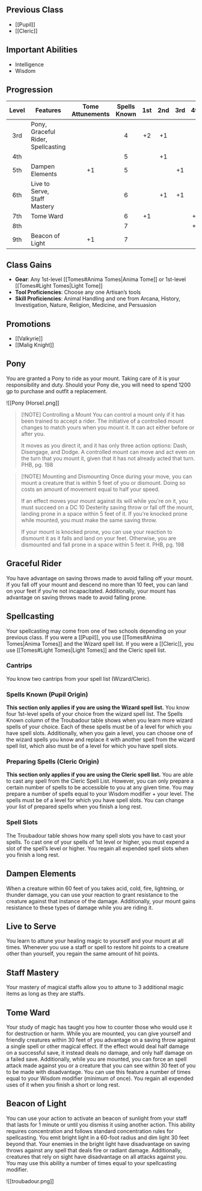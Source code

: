 ## Previous Class
- [[Pupil]]
- [[Cleric]]
## Important Abilities
- Intelligence
- Wisdom
## Progression
| Level | Features                                  | Tome Attunements | Spells Known | 1st | 2nd | 3rd | 4th | 5th |
| :---: | ----------------------------------------- | :--------------: | :----------: | :-: | :-: | :-: | :-: | :-: |
|  3rd  | Pony, <br>Graceful Rider,<br>Spellcasting |                  |      4       | +2  | +1  |     |     |     |
|  4th  |                                           |                  |      5       |     | +1  |     |     |     |
|  5th  | Dampen Elements                           |        +1        |      5       |     |     | +1  |     |     |
|  6th  | Live to Serve, <br>Staff Mastery          |                  |      6       |     | +1  | +1  |     |     |
|  7th  | Tome Ward                                 |                  |      6       | +1  |     |     | +1  |     |
|  8th  |                                           |                  |      7       |     |     |     | +1  |     |
|  9th  | Beacon of Light                           |        +1        |      7       |     |     |     |     | +1  |
## Class Gains
- **Gear**: Any 1st-level [[Tomes#Anima Tomes|Anima Tome]] or 1st-level [[Tomes#Light Tomes|Light Tome]]
- **Tool Proficiencies**: Choose any one Artisan’s tools
- **Skill Proficiencies**:  Animal Handling and one from Arcana, History, Investigation, Nature, Religion, Medicine, and Persuasion
## Promotions
- [[Valkyrie]]
- [[Malig Knight]]
## Pony
You are granted a Pony to ride as your mount. Taking care of it is your responsibility and duty. Should your Pony die, you will need to spend 1200 gp to purchase and outfit a replacement.

![[Pony (Horse).png]]

> [!NOTE] Controlling a Mount
> You can control a mount only if it has been trained to accept a rider. The initiative of a controlled mount changes to match yours when you mount it. It can act either before or after you.
> 
> It moves as you direct it, and it has only three action options: Dash, Disengage, and Dodge. A controlled mount can move and act even on the turn that you mount it, given that it has not already acted that turn.
> PHB, pg. 198

> [!NOTE] Mounting and Dismounting
> Once during your move, you can mount a creature that is within 5 feet of you or dismount. Doing so costs an amount of movement equal to half your speed.
> 
> If an effect moves your mount against its will while you're on it, you must succeed on a DC 10 Dexterity saving throw or fall off the mount, landing prone in a space within 5 feet of it. If you're knocked prone while mounted, you must make the same saving throw.
> 
> If your mount is knocked prone, you can use your reaction to dismount it as it falls and land on your feet. Otherwise, you are dismounted and fall prone in a space within 5 feet it.
> PHB, pg. 198

## Graceful Rider
You have advantage on saving throws made to avoid falling off your mount. If you fall off your mount and descend no more than 10 feet, you can land on your feet if you’re not incapacitated.
Additionally, your mount has advantage on saving throws made to avoid falling prone.
## Spellcasting
Your spellcasting may come from one of two schools depending on your previous class.
If you were a [[Pupil]], you use [[Tomes#Anima Tomes|Anima Tomes]] and the Wizard spell list.
If you were a [[Cleric]], you use [[Tomes#Light Tomes|Light Tomes]] and the Cleric spell list.
### Cantrips
You know two cantrips from your spell list (Wizard/Cleric).
### Spells Known (Pupil Origin)
**This section only applies if you are using the Wizard spell list.** 
You know four 1st-level spells of your choice from the wizard spell list.
The Spells Known column of the Troubadour table shows when you learn more wizard spells of your choice. Each of these spells must be of a level for which you have spell slots. 
Additionally, when you gain a level, you can choose one of the wizard spells you know and replace it with another spell from the wizard spell list, which also must be of a level for which you have spell slots.
### Preparing Spells (Cleric Origin)
**This section only applies if you are using the Cleric spell list.** 
You are able to cast any spell from the Cleric Spell List.
However, you can only prepare a certain number of spells to be accessible to you at any given time. You may prepare a number of spells equal to your Wisdom modifier + your level.
The spells must be of a level for which you have spell slots. You can change your list of prepared spells when you finish a long rest.
### Spell Slots
The Troubadour table shows how many spell slots you have to cast your spells. To cast one of your spells of 1st level or higher, you must expend a slot of the spell’s level or higher. You regain all expended spell slots when you finish a long rest. 
## Dampen Elements
When a creature within 60 feet of you takes acid, cold, fire, lightning, or thunder damage, you can
use your reaction to grant resistance to the creature against that instance of the damage.
Additionally, your mount gains resistance to these types of damage while you are riding it.
## Live to Serve
You learn to attune your healing magic to yourself and your mount at all times.
Whenever you use a staff or spell to restore hit points to a creature other than yourself, you regain the same amount of hit points.
## Staff Mastery
Your mastery of magical staffs allow you to attune to 3 additional magic items as long as they are staffs.
## Tome Ward
Your study of magic has taught you how to counter those who would use it for destruction or harm.
While you are mounted, you can give yourself and friendly creatures within 30 feet of you advantage on a saving throw against a single spell or other magical effect. If the effect would deal half damage on a successful save, it instead deals no damage, and only half damage on a failed save.
Additionally, while you are mounted, you can force an spell attack made against you or a creature that you can see within 30 feet of you to be made with disadvantage.
You can use this feature a number of times equal to your Wisdom modifier (minimum of once). You regain all expended uses of it when you finish a short or long rest.
## Beacon of Light
You can use your action to activate an beacon of sunlight from your staff that lasts for 1 minute or
until you dismiss it using another action. This ability requires concentration and follows standard concentration rules for spellcasting.
You emit bright light in a 60-foot radius and dim light 30 feet beyond that. Your enemies in the bright light have disadvantage on saving throws against any spell that deals fire or radiant damage. Additionally, creatures that rely on sight have disadvantage on all attacks against you.
You may use this ability a number of times equal to your spellcasting modifier.

![[troubadour.png]]